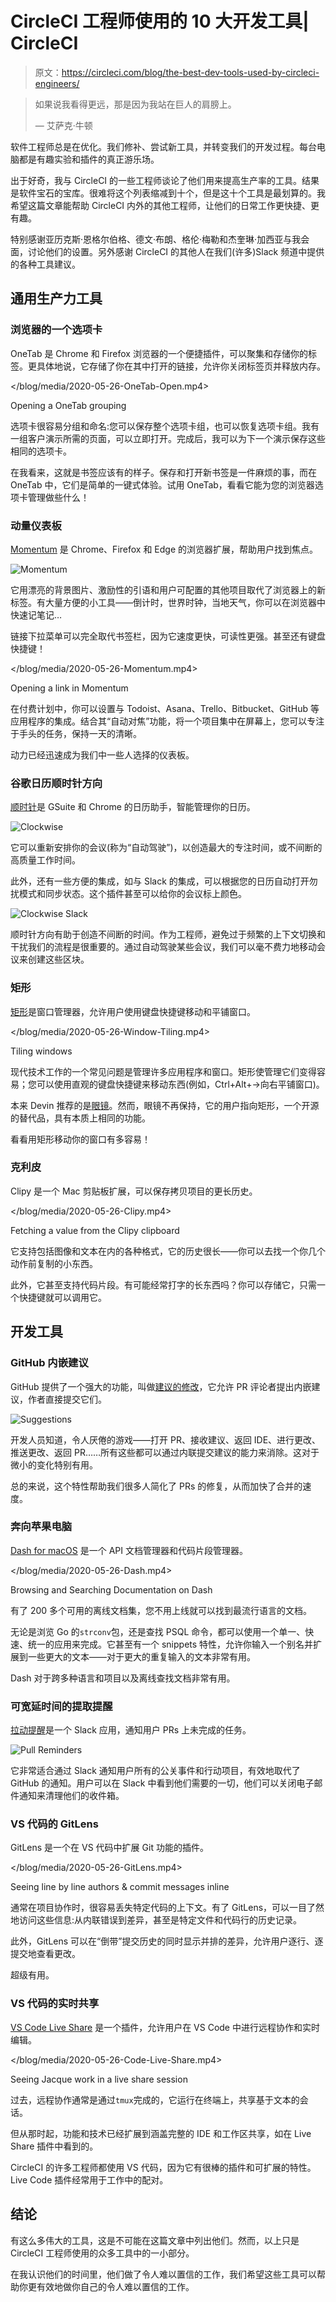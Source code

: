 # CircleCI 工程师使用的 10 大开发工具| CircleCI

> 原文：<https://circleci.com/blog/the-best-dev-tools-used-by-circleci-engineers/>

> 如果说我看得更远，那是因为我站在巨人的肩膀上。
> 
> — 艾萨克·牛顿

软件工程师总是在优化。我们修补、尝试新工具，并转变我们的开发过程。每台电脑都是有趣实验和插件的真正游乐场。

出于好奇，我与 CircleCI 的一些工程师谈论了他们用来提高生产率的工具。结果是软件宝石的宝库。很难将这个列表缩减到十个，但是这十个工具是最划算的。我希望这篇文章能帮助 CircleCI 内外的其他工程师，让他们的日常工作更快捷、更有趣。

特别感谢亚历克斯·恩格尔伯格、德文·布朗、格伦·梅勒和杰奎琳·加西亚与我会面，讨论他们的设置。另外感谢 CircleCI 的其他人在我们(许多)Slack 频道中提供的各种工具建议。

## 通用生产力工具

### 浏览器的一个选项卡

OneTab 是 Chrome 和 Firefox 浏览器的一个便捷插件，可以聚集和存储你的标签。更具体地说，它存储了你在其中打开的链接，允许你关闭标签页并释放内存。

 </blog/media/2020-05-26-OneTab-Open.mp4> 

Opening a OneTab grouping

选项卡很容易分组和命名:您可以保存整个选项卡组，也可以恢复选项卡组。我有一组客户演示所需的页面，可以立即打开。完成后，我可以为下一个演示保存这些相同的选项卡。

在我看来，这就是书签应该有的样子。保存和打开新书签是一件麻烦的事，而在 OneTab 中，它们是简单的一键式体验。试用 OneTab，看看它能为您的浏览器选项卡管理做些什么！

### 动量仪表板

[Momentum](https://momentumdash.com/) 是 Chrome、Firefox 和 Edge 的浏览器扩展，帮助用户找到焦点。

![Momentum](img/0f3937cc7b8f2f950f76ecd21ae3a8bf.png)

它用漂亮的背景图片、激励性的引语和用户可配置的其他项目取代了浏览器上的新标签。有大量方便的小工具——倒计时，世界时钟，当地天气，你可以在浏览器中快速记笔记…

链接下拉菜单可以完全取代书签栏，因为它速度更快，可读性更强。甚至还有键盘快捷键！

 </blog/media/2020-05-26-Momentum.mp4> 

Opening a link in Momentum

在付费计划中，你可以设置与 Todoist、Asana、Trello、Bitbucket、GitHub 等应用程序的集成。结合其“自动对焦”功能，将一个项目集中在屏幕上，您可以专注于手头的任务，保持一天的清晰。

动力已经迅速成为我们中一些人选择的仪表板。

### 谷歌日历顺时针方向

[顺时针](https://www.getclockwise.com/)是 GSuite 和 Chrome 的日历助手，智能管理你的日历。

![Clockwise](img/39dd99354aaa13fd4bcb4837f1ecaf6e.png)

它可以重新安排你的会议(称为“自动驾驶”)，以创造最大的专注时间，或不间断的高质量工作时间。

此外，还有一些方便的集成，如与 Slack 的集成，可以根据您的日历自动打开勿扰模式和同步状态。这个插件甚至可以给你的会议标上颜色。

![Clockwise Slack](img/9326f47fc6a0cbd6d2732f4b727c44b1.png)

顺时针方向有助于创造不间断的时间。作为工程师，避免过于频繁的上下文切换和干扰我们的流程是很重要的。通过自动驾驶某些会议，我们可以毫不费力地移动会议来创建这些区块。

### 矩形

[矩形](https://rectangleapp.com/)是窗口管理器，允许用户使用键盘快捷键移动和平铺窗口。

 </blog/media/2020-05-26-Window-Tiling.mp4> 

Tiling windows

现代技术工作的一个常见问题是管理许多应用程序和窗口。矩形使管理它们变得容易；您可以使用直观的键盘快捷键来移动东西(例如，Ctrl+Alt+→向右平铺窗口)。

本来 Devin 推荐的是[眼镜](https://www.spectacleapp.com/)。然而，眼镜不再保持，它的用户指向矩形，一个开源的替代品，具有本质上相同的功能。

看看用矩形移动你的窗口有多容易！

### 克利皮

Clipy 是一个 Mac 剪贴板扩展，可以保存拷贝项目的更长历史。

 </blog/media/2020-05-26-Clipy.mp4> 

Fetching a value from the Clipy clipboard

它支持包括图像和文本在内的各种格式，它的历史很长——你可以去找一个你几个动作前复制的小东西。

此外，它甚至支持代码片段。有可能经常打字的长东西吗？你可以存储它，只需一个快捷键就可以调用它。

## 开发工具

### GitHub 内嵌建议

GitHub 提供了一个强大的功能，叫做[建议的修改](https://help.github.com/en/github/collaborating-with-issues-and-pull-requests/incorporating-feedback-in-your-pull-request)，它允许 PR 评论者提出内嵌建议，作者直接提交它们。

![Suggestions](img/35bb9fe205014c3297fa497e6af564fe.png)

开发人员知道，令人厌倦的游戏——打开 PR、接收建议、返回 IDE、进行更改、推送更改、返回 PR……所有这些都可以通过内联提交建议的能力来消除。这对于微小的变化特别有用。

总的来说，这个特性帮助我们很多人简化了 PRs 的修复，从而加快了合并的速度。

### 奔向苹果电脑

[Dash for macOS](https://kapeli.com/dash) 是一个 API 文档管理器和代码片段管理器。

 </blog/media/2020-05-26-Dash.mp4> 

Browsing and Searching Documentation on Dash

有了 200 多个可用的离线文档集，您不用上线就可以找到最流行语言的文档。

无论是浏览 Go 的`strconv`包，还是查找 PSQL 命令，都可以使用一个单一、快速、统一的应用来完成。它甚至有一个 snippets 特性，允许你输入一个别名并扩展到一些更大的文本——对于更大的重复输入的文本非常有用。

Dash 对于跨多种语言和项目以及离线查找文档非常有用。

### 可宽延时间的提取提醒

[拉动提醒](https://pullreminders.com/)是一个 Slack 应用，通知用户 PRs 上未完成的任务。

![Pull Reminders](img/39d65f0b7f24cab05765dfe5a7a91fa5.png)

它非常适合通过 Slack 通知用户所有的公关事件和行动项目，有效地取代了 GitHub 的通知。用户可以在 Slack 中看到他们需要的一切，他们可以关闭电子邮件通知来清理他们的收件箱。

### VS 代码的 GitLens

GitLens 是一个在 VS 代码中扩展 Git 功能的插件。

 </blog/media/2020-05-26-GitLens.mp4> 

Seeing line by line authors & commit messages inline

通常在项目协作时，很容易丢失特定代码的上下文。有了 GitLens，可以一目了然地访问这些信息:从内联错误到差异，甚至是特定文件和代码行的历史记录。

此外，GitLens 可以在“倒带”提交历史的同时显示并排的差异，允许用户逐行、逐提交地查看更改。

超级有用。

### VS 代码的实时共享

[VS Code Live Share](https://marketplace.visualstudio.com/items?itemName=MS-vsliveshare.vsliveshare) 是一个插件，允许用户在 VS Code 中进行远程协作和实时编辑。

 </blog/media/2020-05-26-Code-Live-Share.mp4> 

Seeing Jacque work in a live share session

过去，远程协作通常是通过`tmux`完成的，它运行在终端上，共享基于文本的会话。

但从那时起，功能和技术已经扩展到涵盖完整的 IDE 和工作区共享，如在 Live Share 插件中看到的。

CircleCI 的许多工程师都使用 VS 代码，因为它有很棒的插件和可扩展的特性。Live Code 插件经常用于工作中的配对。

## 结论

有这么多伟大的工具，这是不可能在这篇文章中列出他们。然而，以上只是 CircleCI 工程师使用的众多工具中的一小部分。

在我认识他们的时间里，他们做了令人难以置信的工作，我们希望这些工具可以帮助你更有效地做你自己的令人难以置信的工作。